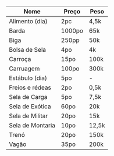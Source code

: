
| Nome             | Preço  | Peso  |
| ---------------- | ------ | ----- |
| Alimento (dia)   | 2pc    | 4,5k  |
| Barda            | 1000po | 65k   |
| Biga             | 250pp  | 50k   |
| Bolsa de Sela    | 4po    | 4k    |
| Carroça          | 15po   | 100k  |
| Carruagem        | 100po  | 300k  |
| Estábulo (dia)   | 5po    | -     |
| Freios e rédeas  | 2po    | 0,5k  |
| Sela de Carga    | 5po    | 7,5k  |
| Sela de Exótica  | 60po   | 20k   |
| Sela de Militar  | 20po   | 15k   |
| Sela de Montaria | 10po   | 12,5k |
| Trenó            | 20po   | 150k  |
| Vagão            | 35po   | 200k  |
